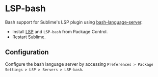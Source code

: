 # LSP-bash

Bash support for Sublime's LSP plugin using [bash-language-server](https://github.com/bash-lsp/bash-language-server).

- Install [LSP](https://packagecontrol.io/packages/LSP) and `LSP-bash` from Package Control.
- Restart Sublime.

## Configuration

Configure the bash language server by accessing `Preferences > Package Settings > LSP > Servers > LSP-bash`.
